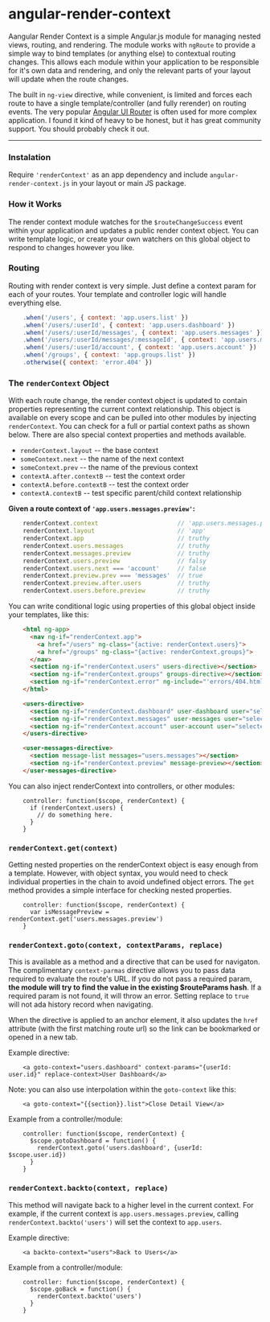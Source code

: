 # angular-render-context

Aangular Render Context is a simple Angular.js module for managing nested views, routing,
and rendering. The module works with `ngRoute` to provide a simple way to bind templates
(or anything else) to contextual routing changes. This allows each module within your
application to be responsible for it's own data and rendering, and only the relevant parts
of your layout will update when the route changes.

The built in `ng-view` directive, while convenient, is limited and forces each route to have a single template/controller (and fully rerender) on routing events. The very popular [Angular UI Router](http://angular-ui.github.io/ui-router/) is often used for more complex application. I found it kind of heavy to be honest, but it has great community support. You should probably check it out.

---------------------------

### Instalation

Require `'renderContext'` as an app dependency and include `angular-render-context.js` in your layout or main JS package.


### How it Works

The render context module watches for the `$routeChangeSuccess` event within your application and updates a public render context object. You can write template logic, or create your own watchers on this global object to respond to changes however you like.

### Routing

Routing with render context is very simple. Just define a context param for each of your routes. Your template and controller logic will handle everything else.

```javascript
    .when('/users', { context: 'app.users.list' })
    .when('/users/:userId', { context: 'app.users.dashboard' })
    .when('/users/:userId/messages', { context: 'app.users.messages' })
    .when('/users/:userId/messages/:messageId', { context: 'app.users.messages.preview' })
    .when('/users/:userId/account', { context: 'app.users.account' })
    .when('/groups', { context: 'app.groups.list' })
    .otherwise({ context: 'error.404' })
```

### The `renderContext` Object

With each route change, the render context object is updated to contain properties representing the current context relationship. This object is available on every scope and can be pulled into other modules by injecting `renderContext`. You can check for a full or partial context paths as shown below. There are also special context properties and methods available.

- `renderContext.layout` -- the base context
- `someContext.next` -- the name of the next context
- `someContext.prev` -- the name of the previous context
- `contextA.after.contextB` -- test the context order
- `contextA.before.contextB` -- test the context order
- `contextA.contextB` -- test specific parent/child context relationship

**Given a route context of `'app.users.messages.preview'`:**

```javascript
    renderContext.context                      // 'app.users.messages.preview'
    renderContext.layout                       // 'app'
    renderContext.app                          // truthy
    renderContext.users.messages               // truthy
    renderContext.messages.preview             // truthy
    renderContext.users.preview                // falsy
    renderContext.users.next === 'account'     // false
    renderContext.preview.prev === 'messages'  // true
    renderContext.preview.after.users          // truthy
    renderContext.users.before.preview         // truthy
```

You can write conditional logic using properties of this global object inside your templates, like this:

```html
    <html ng-app>
      <nav ng-if="renderContext.app">
        <a href="/users" ng-class="{active: renderContext.users}">
        <a href="/groups" ng-class="{active: renderContext.groups}">
      </nav>
      <section ng-if="renderContext.users" users-directive></section>
      <section ng-if="renderContext.groups" groups-directive></section>
      <section ng-if="renderContext.error" ng-include="'errors/404.html'"></section>
    </html>
```

```html
    <users-directive>
      <section ng-if="renderContext.dashboard" user-dashboard user="selectedUser"></section>
      <section ng-if="renderContext.messages" user-messages user="selectedUser"></section>
      <section ng-if="renderContext.account" user-account user="selectedUser"></section>
    </users-directive>
```

```html
    <user-messages-directive>
      <section message-list messages="users.messages"></section>
      <section ng-if="renderContext.preview" message-preview></section>
    </user-messages-directive>
```

You can also inject renderContext into controllers, or other modules:

```
    controller: function($scope, renderContext) {
      if (renderContext.users) {
        // do something here.
      }
    }
```

### `renderContext.get(context)`

Getting nested properties on the renderContext object is easy enough from a template. However, with object syntax, you would need to check individual properties in the chain to avoid undefined object errors. The `get` method provides a simple interface for checking nested properties.

```
    controller: function($scope, renderContext) {
      var isMessagePreview = renderContext.get('users.messages.preview')
    }
```

### `renderContext.goto(context, contextParams, replace)`

This is available as a method and a directive that can be used for navigaton. The complimentary `context-parmas` directive allows you to pass data required to evaluate the route's URL. If you do not pass a required param, **the module will try to find the value in the existing $routeParams hash**. If a required param is not found, it will throw an error. Setting replace to `true` will not ada history record when navigating.

When the directive is applied to an anchor element, it also updates the `href` attribute (with the first matching route url) so the link can be bookmarked or opened in a new tab.

Example directive:

```
    <a goto-context="users.dashboard" context-params="{userId: user.id}" replace-context>User Dashboard</a>
```

Note: you can also use interpolation within the `goto-context` like this:

```
    <a goto-context="{{section}}.list">Close Detail View</a>
```

Example from a controller/module:

```
    controller: function($scope, renderContext) {
      $scope.gotoDashboard = function() {
        renderContext.goto('users.dashboard', {userId: $scope.user.id})
      }
    }
```

### `renderContext.backto(context, replace)`

This method will navigate back to a higher level in the current context. For example, if the current context is `app.users.messages.preview`, calling `renderContext.backto('users')` will set the context to `app.users`.

Example directive:

```
    <a backto-context="users">Back to Users</a>
```

Example from a controller/module:

```
    controller: function($scope, renderContext) {
      $scope.goBack = function() {
        renderContext.backto('users')
      }
    }
```

